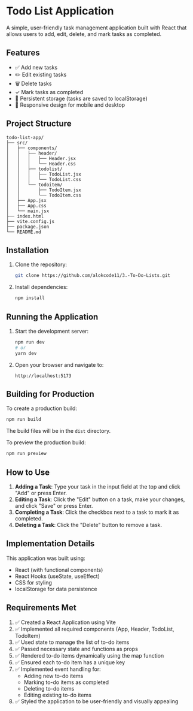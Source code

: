 # Todo List Application

A simple, user-friendly task management application built with React that allows users to add, edit, delete, and mark tasks as completed.

## Features

- ✅ Add new tasks
- ✏️ Edit existing tasks
- 🗑️ Delete tasks
- ✓ Mark tasks as completed
- 💾 Persistent storage (tasks are saved to localStorage)
- 📱 Responsive design for mobile and desktop

## Project Structure

```
todo-list-app/
├── src/
│   ├── components/
│   │   ├── header/
│   │   │   ├── Header.jsx
│   │   │   └── Header.css
│   │   ├── todolist/
│   │   │   ├── TodoList.jsx
│   │   │   └── TodoList.css
│   │   └── todoitem/
│   │       ├── TodoItem.jsx
│   │       └── TodoItem.css
│   ├── App.jsx
│   ├── App.css
│   └── main.jsx
├── index.html
├── vite.config.js
├── package.json
└── README.md
```

## Installation

1. Clone the repository:
   ```bash
   git clone https://github.com/alokcode11/3.-To-Do-Lists.git
   
   ```

2. Install dependencies:
   ```bash
   npm install
   ```

## Running the Application

1. Start the development server:
   ```bash
   npm run dev
   # or
   yarn dev
   ```

2. Open your browser and navigate to:
   ```
   http://localhost:5173
   ```

## Building for Production

To create a production build:

```bash
npm run build
```

The build files will be in the `dist` directory.

To preview the production build:

```bash
npm run preview
```

## How to Use

1. **Adding a Task**: Type your task in the input field at the top and click "Add" or press Enter.
2. **Editing a Task**: Click the "Edit" button on a task, make your changes, and click "Save" or press Enter.
3. **Completing a Task**: Click the checkbox next to a task to mark it as completed.
4. **Deleting a Task**: Click the "Delete" button to remove a task.

## Implementation Details

This application was built using:

- React (with functional components)
- React Hooks (useState, useEffect)
- CSS for styling
- localStorage for data persistence

## Requirements Met

1. ✅ Created a React Application using Vite
2. ✅ Implemented all required components (App, Header, TodoList, TodoItem)
3. ✅ Used state to manage the list of to-do items
4. ✅ Passed necessary state and functions as props
5. ✅ Rendered to-do items dynamically using the map function
6. ✅ Ensured each to-do item has a unique key
7. ✅ Implemented event handling for:
   - Adding new to-do items
   - Marking to-do items as completed
   - Deleting to-do items
   - Editing existing to-do items
8. ✅ Styled the application to be user-friendly and visually appealing

